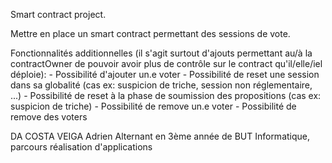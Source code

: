 Smart contract project.

Mettre en place un smart contract permettant des sessions de vote.

Fonctionnalités additionnelles (il s'agit surtout d'ajouts permettant au/à la contractOwner de pouvoir avoir plus de contrôle sur le contract qu'il/elle/iel déploie):
    - Possibilité d'ajouter un.e voter
    - Possibilité de reset une session dans sa globalité (cas ex: suspicion de triche, session non réglementaire, ...)
    - Possibilité de reset à la phase de soumission des propositions (cas ex: suspicion de triche)
    - Possibilité de remove un.e voter
    - Possibilité de remove des voters


DA COSTA VEIGA
Adrien
Alternant en 3ème année de BUT Informatique, parcours réalisation d'applications